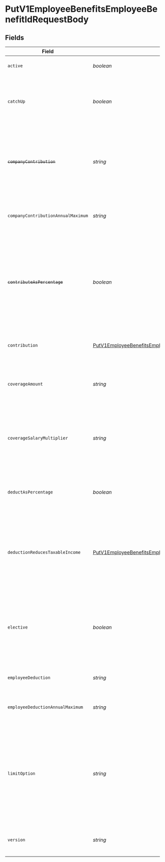 # PutV1EmployeeBenefitsEmployeeBenefitIdRequestBody


## Fields

| Field                                                                                                                                                                                                                                                                                                | Type                                                                                                                                                                                                                                                                                                 | Required                                                                                                                                                                                                                                                                                             | Description                                                                                                                                                                                                                                                                                          |
| ---------------------------------------------------------------------------------------------------------------------------------------------------------------------------------------------------------------------------------------------------------------------------------------------------- | ---------------------------------------------------------------------------------------------------------------------------------------------------------------------------------------------------------------------------------------------------------------------------------------------------- | ---------------------------------------------------------------------------------------------------------------------------------------------------------------------------------------------------------------------------------------------------------------------------------------------------- | ---------------------------------------------------------------------------------------------------------------------------------------------------------------------------------------------------------------------------------------------------------------------------------------------------- |
| `active`                                                                                                                                                                                                                                                                                             | *boolean*                                                                                                                                                                                                                                                                                            | :heavy_minus_sign:                                                                                                                                                                                                                                                                                   | Whether the employee benefit is active.                                                                                                                                                                                                                                                              |
| `catchUp`                                                                                                                                                                                                                                                                                            | *boolean*                                                                                                                                                                                                                                                                                            | :heavy_minus_sign:                                                                                                                                                                                                                                                                                   | Whether the employee should use a benefit’s "catch up" rate. Only Roth 401k and 401k benefits use this value for employees over 50.                                                                                                                                                                  |
| ~~`companyContribution`~~                                                                                                                                                                                                                                                                            | *string*                                                                                                                                                                                                                                                                                             | :heavy_minus_sign:                                                                                                                                                                                                                                                                                   | : warning: ** DEPRECATED **: This will be removed in a future release, please migrate away from it as soon as possible.<br/><br/>The amount to be paid, per pay period, by the company.                                                                                                              |
| `companyContributionAnnualMaximum`                                                                                                                                                                                                                                                                   | *string*                                                                                                                                                                                                                                                                                             | :heavy_minus_sign:                                                                                                                                                                                                                                                                                   | The maximum company contribution amount per year. A null value signifies no limit.                                                                                                                                                                                                                   |
| ~~`contributeAsPercentage`~~                                                                                                                                                                                                                                                                         | *boolean*                                                                                                                                                                                                                                                                                            | :heavy_minus_sign:                                                                                                                                                                                                                                                                                   | : warning: ** DEPRECATED **: This will be removed in a future release, please migrate away from it as soon as possible.<br/><br/>Whether the company contribution amount should be treated as a percentage to be deducted from each payroll.                                                         |
| `contribution`                                                                                                                                                                                                                                                                                       | [PutV1EmployeeBenefitsEmployeeBenefitIdRequestBodyContribution](../../models/operations/putv1employeebenefitsemployeebenefitidrequestbodycontribution.md)                                                                                                                                            | :heavy_minus_sign:                                                                                                                                                                                                                                                                                   | An object representing the type and value of the company contribution.                                                                                                                                                                                                                               |
| `coverageAmount`                                                                                                                                                                                                                                                                                     | *string*                                                                                                                                                                                                                                                                                             | :heavy_minus_sign:                                                                                                                                                                                                                                                                                   | The amount that the employee is insured for. Note: company contribution cannot be present if coverage amount is set.                                                                                                                                                                                 |
| `coverageSalaryMultiplier`                                                                                                                                                                                                                                                                           | *string*                                                                                                                                                                                                                                                                                             | :heavy_minus_sign:                                                                                                                                                                                                                                                                                   | The coverage amount as a multiple of the employee’s salary. Only applicable for Group Term Life benefits. Note: cannot be set if coverage amount is also set.                                                                                                                                        |
| `deductAsPercentage`                                                                                                                                                                                                                                                                                 | *boolean*                                                                                                                                                                                                                                                                                            | :heavy_minus_sign:                                                                                                                                                                                                                                                                                   | Whether the employee deduction amount should be treated as a percentage to be deducted from each payroll.                                                                                                                                                                                            |
| `deductionReducesTaxableIncome`                                                                                                                                                                                                                                                                      | [PutV1EmployeeBenefitsEmployeeBenefitIdRequestBodyDeductionReducesTaxableIncome](../../models/operations/putv1employeebenefitsemployeebenefitidrequestbodydeductionreducestaxableincome.md)                                                                                                          | :heavy_minus_sign:                                                                                                                                                                                                                                                                                   | Whether the employee deduction reduces taxable income or not. Only valid for Group Term Life benefits. Note: when the value is not "unset", coverage amount and coverage salary multiplier are ignored.                                                                                              |
| `elective`                                                                                                                                                                                                                                                                                           | *boolean*                                                                                                                                                                                                                                                                                            | :heavy_minus_sign:                                                                                                                                                                                                                                                                                   | Whether the company contribution is elective (aka "matching"). For `tiered`, `elective_amount`, and `elective_percentage` contribution types this is ignored and assumed to be `true`.                                                                                                               |
| `employeeDeduction`                                                                                                                                                                                                                                                                                  | *string*                                                                                                                                                                                                                                                                                             | :heavy_minus_sign:                                                                                                                                                                                                                                                                                   | The amount to be deducted, per pay period, from the employee's pay.                                                                                                                                                                                                                                  |
| `employeeDeductionAnnualMaximum`                                                                                                                                                                                                                                                                     | *string*                                                                                                                                                                                                                                                                                             | :heavy_minus_sign:                                                                                                                                                                                                                                                                                   | The maximum employee deduction amount per year. A null value signifies no limit.                                                                                                                                                                                                                     |
| `limitOption`                                                                                                                                                                                                                                                                                        | *string*                                                                                                                                                                                                                                                                                             | :heavy_minus_sign:                                                                                                                                                                                                                                                                                   | Some benefits require additional information to determine their limit. For example, for an HSA benefit, the limit option should be either "Family" or "Individual". For a Dependent Care FSA benefit, the limit option should be either "Joint Filing or Single" or "Married and Filing Separately". |
| `version`                                                                                                                                                                                                                                                                                            | *string*                                                                                                                                                                                                                                                                                             | :heavy_check_mark:                                                                                                                                                                                                                                                                                   | The current version of the object. See the [versioning guide](https://docs.gusto.com/embedded-payroll/docs/versioning#object-layer) for information on how to use this field.                                                                                                                        |